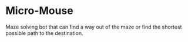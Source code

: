 # Micro-Mouse
Maze solving bot that can find a way out of the maze or find the shortest possible path to the destination.
